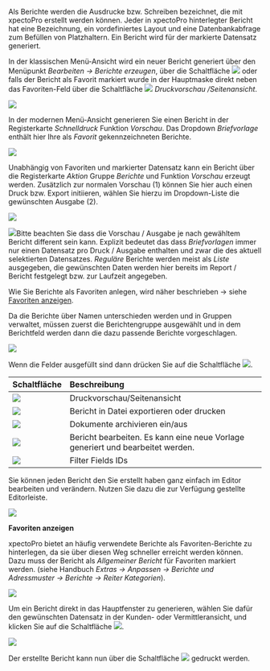 Als Berichte werden die Ausdrucke bzw. Schreiben bezeichnet, die mit xpectoPro erstellt werden können. Jeder in xpectoPro hinterlegter Bericht hat eine Bezeichnung, ein vordefiniertes Layout und eine Datenbankabfrage zum Befüllen von Platzhaltern. Ein Bericht wird für der markierte Datensatz generiert.

In der klassischen Menü-Ansicht wird ein neuer Bericht generiert über den Menüpunkt  *Bearbeiten → Berichte erzeugen*, über die Schaltfläche ![](http://xpecto.github.io/docs/img/img_1429027617646.png) oder falls der Bericht als Favorit markiert wurde in der Hauptmaske direkt neben das Favoriten-Feld über die Schaltfläche ![](http://xpecto.github.io/docs/img/img_1461680897090.png) *Druckvorschau /Seitenansicht*.

![](http://xpecto.github.io/docs/xpecto/Bearbeiten/Berichte_erzeugen/Menue_klassisch.png)

In der modernen Menü-Ansicht generieren Sie einen Bericht in der Registerkarte *Schnelldruck* Funktion *Vorschau*. Das Dropdown *Briefvorlage* enthält hier Ihre als *Favorit* gekennzeichneten Berichte.

![](http://xpecto.github.io/docs/img/img_1461681103966.png)

Unabhängig von Favoriten und markierter Datensatz kann ein Bericht  über die Registerkarte *Aktion* Gruppe *Berichte* und Funktion *Vorschau* erzeugt werden. Zusätzlich zur normalen Vorschau (1) können Sie hier auch einen Druck bzw. Export initiieren, wählen Sie hierzu im Dropdown-Liste die gewünschten Ausgabe (2). 

 ![](http://xpecto.github.io/docs/xpecto/Bearbeiten/Berichte_erzeugen/Bericht_Vorschau.png)

![](http://xpecto.github.io/docs/xpecto/Grafiken/gr_gluehbirne.jpg)Bitte beachten Sie dass die Vorschau / Ausgabe je nach gewähltem Bericht different sein kann. Explizit bedeutet das dass *Briefvorlagen* immer nur einen Datensatz pro Druck / Ausgabe enthalten und zwar die des aktuell selektierten Datensatzes. *Reguläre* Berichte werden meist als *Liste* ausgegeben, die gewünschten Daten werden hier bereits im Report / Bericht festgelegt bzw. zur Laufzeit angegeben.

Wie Sie Berichte als Favoriten anlegen, wird näher beschrieben -> siehe [Favoriten anzeigen](#id3).

Da die Berichte über Namen unterschieden werden und in Gruppen verwaltet, müssen zuerst die Berichtengruppe ausgewählt und in dem Berichtfeld werden dann die dazu passende Berichte vorgeschlagen. 

![](http://xpecto.github.io/docs/img/img_1461677534072.png)

Wenn die Felder ausgefüllt sind dann drücken Sie auf die Schaltfläche ![](http://xpecto.github.io/docs/img/img_1439381184713.png).

|  Schaltfläche            |    Beschreibung     |  
| ------------- |:-------------| 
|![](http://xpecto.github.io/docs/img/img_1439381184713.png)| Druckvorschau/Seitenansicht|
|![](http://xpecto.github.io/docs/img/img_1439391939484.png)| Bericht in Datei exportieren oder drucken|
|![](http://xpecto.github.io/docs/img/img_1439381119609.png) |Dokumente archivieren ein/aus|
|![](http://xpecto.github.io/docs/img/img_1439381347699.png)  |Bericht bearbeiten. Es kann eine neue Vorlage generiert und bearbeitet werden.|
|![](http://xpecto.github.io/docs/img/img_1439381384906.png)| Filter Fields IDs|

Sie können jeden Bericht den Sie erstellt haben ganz einfach im Editor bearbeiten und verändern. Nutzen Sie dazu die zur Verfügung gestellte Editorleiste.

![](http://xpecto.github.io/docs/img/img_1439389795642.png)

<a id="id3">**Favoriten anzeigen**</a>

xpectoPro bietet an häufig verwendete Berichte als Favoriten-Berichte zu hinterlegen, da sie über diesen Weg schneller erreicht werden können. Dazu muss der Bericht als *Allgemeiner Bericht*  für Favoriten markiert werden. (siehe Handbuch *Extras → Anpassen → Berichte und Adressmuster → Berichte → Reiter Kategorien*).

![](http://xpecto.github.io/docs/img/img_1439387898787.png)

Um ein Bericht direkt in das Hauptfenster zu generieren, wählen Sie dafür den gewünschten Datensatz in der Kunden- oder Vermittleransicht, und klicken Sie auf die Schaltfläche ![](http://xpecto.github.io/docs/img/img_1461681281157.png).

![](http://xpecto.github.io/docs/img/img_1461680747695.png)

Der erstellte Bericht kann nun über die Schaltfläche  ![](http://xpecto.github.io/docs/img/img_1439391939484.png) gedruckt werden.

